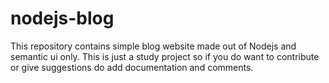 # nodejs-blog
This repository contains simple blog website made out of Nodejs and semantic ui only.
This is just a study project so if you do want to contribute or give suggestions do add documentation and comments.
